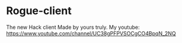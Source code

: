 # Rogue-client
The new Hack client Made by yours truly.
My youtube: https://www.youtube.com/channel/UC38gPFPVSOCgCO4BpqN_2NQ

